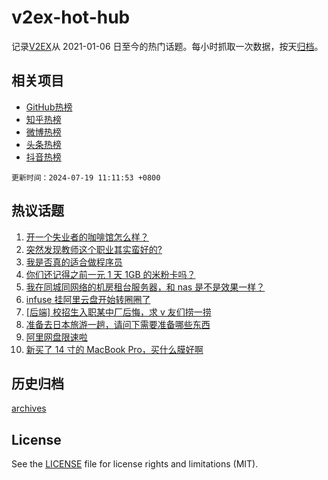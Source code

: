 # v2ex-hot-hub

 记录[V2EX](https://www.v2ex.com/)从 2021-01-06 日至今的热门话题。每小时抓取一次数据，按天[归档](archives)。
 
 ## 相关项目

- [GitHub热榜](https://github.com/lonnyzhang423/github-hot-hub)
- [知乎热榜](https://github.com/lonnyzhang423/zhihu-hot-hub)
- [微博热榜](https://github.com/lonnyzhang423/weibo-hot-hub)
- [头条热榜](https://github.com/lonnyzhang423/toutiao-hot-hub)
- [抖音热榜](https://github.com/lonnyzhang423/douyin-hot-hub)


 `更新时间：2024-07-19 11:11:53 +0800`

## 热议话题

1. [开一个失业者的咖啡馆怎么样？](https://www.v2ex.com/t/1058426)
1. [突然发现教师这个职业其实蛮好的?](https://www.v2ex.com/t/1058231)
1. [我是否真的适合做程序员](https://www.v2ex.com/t/1058250)
1. [你们还记得之前一元 1 天 1GB 的米粉卡吗？](https://www.v2ex.com/t/1058283)
1. [我在同城同网络的机房租台服务器，和 nas 是不是效果一样？](https://www.v2ex.com/t/1058233)
1. [infuse 挂阿里云盘开始转圈圈了](https://www.v2ex.com/t/1058290)
1. [[后端] 校招生入职某中厂后悔，求 v 友们捞一捞](https://www.v2ex.com/t/1058425)
1. [准备去日本旅游一趟，请问下需要准备哪些东西](https://www.v2ex.com/t/1058248)
1. [阿里网盘限速啦](https://www.v2ex.com/t/1058275)
1. [新买了 14 寸的 MacBook Pro，买什么膜好啊](https://www.v2ex.com/t/1058457)

## 历史归档

[archives](archives)

## License

See the [LICENSE](LICENSE) file for license rights and limitations (MIT).
